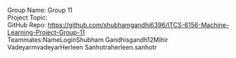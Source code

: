 Group Name: Group 11 <br />
Project Topic: <br />
GitHub Repo: https://github.com/shubhamgandhi6396/ITCS-6156-Machine-Learning-Project-Group-11<br />
Teammates:NameLoginShubham Gandhisgandh12Mihir VadeyarmvadeyarHerleen Sanhotraherleen.sanhotr<br />
